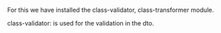 For this we have installed the class-validator, class-transformer module.

class-validator: is used for the validation in the dto.